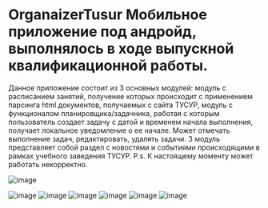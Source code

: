 # OrganaizerTusur Мобильное приложение под андройд, выполнялось в ходе выпускной квалификационной работы. 
Данное приложение состоит из 3 основных модулей: модуль с расписанием занятий, получение которых происходит с применением парсинга html документов, получаемых с сайта ТУСУР,
модуль с функционалом планировщика/задачника, работая с которым пользователь создает задачу с датой и временем начала выполнения, получает локальное уведомление о ее начале. 
Может отмечать выполнение задач, редактировать, удалять задачи.
3 модуль представляет собой раздел с новостями и событиями происходящими в рамках учебного заведения ТУСУР. P.s. К настоящему моменту может работать некорректно.


![image](https://github.com/A-SDDD/OrganaizerTusur/assets/93522809/05c1426c-989a-4791-9c03-4bff6dcefd86)


![image](https://github.com/hoziaintusura/OrganaizerTusur/assets/93522809/b6cdb0c8-a9bd-4042-af40-acbb83866196)
![image](https://github.com/hoziaintusura/OrganaizerTusur/assets/93522809/c2ec0993-f8a3-43cd-a7cc-f5075601cb2a)
![image](https://github.com/hoziaintusura/OrganaizerTusur/assets/93522809/ba60d230-e42d-4eb3-8642-83b56ee64f40)
![image](https://github.com/hoziaintusura/OrganaizerTusur/assets/93522809/a221c01d-2968-462c-b77b-72d832fe56aa)
![image](https://github.com/hoziaintusura/OrganaizerTusur/assets/93522809/9f11029a-c247-4e0d-961a-e829b8309ae1)
![image](https://github.com/hoziaintusura/OrganaizerTusur/assets/93522809/37d7bb0c-daff-40ae-b429-eaf43d30b92b)




